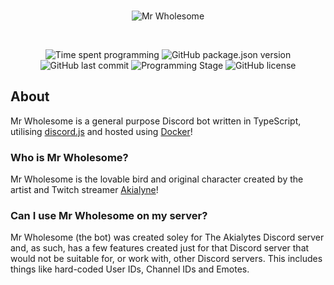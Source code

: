 <div align="center">
  <br>
  <p>
    <img alt="Mr Wholesome" src="https://media.discordapp.net/attachments/1010934331725852723/1110664597175808081/Mr_Wholesome_Banner.png">
  </p>
  <br>
  <p>
    <img alt="Time spent programming" src="https://wakatime.com/badge/user/87603537-98b6-4d98-bccb-d715695da413/project/dc28386b-0798-4bbf-8583-f7a45434f21f.svg">
    <img alt="GitHub package.json version" src="https://img.shields.io/github/package-json/v/loadxbare/mr-wholesome/v2.0-rewrite">
    <img alt="GitHub last commit" src="https://img.shields.io/github/last-commit/loadxbare/mr-wholesome/v2.0-rewrite">
    <img alt="Programming Stage" src="https://img.shields.io/badge/stage-development-red">
    <img alt="GitHub license" src="https://img.shields.io/github/license/loadxbare/mr-wholesome">
  </p>
</div>


## About
Mr Wholesome is a general purpose Discord bot written in TypeScript, utilising [discord.js](https://discord.js.org/) and hosted using [Docker](https://www.docker.com)!

### Who is Mr Wholesome?
Mr Wholesome is the lovable bird and original character created by the artist and Twitch streamer [Akialyne](https://twitter.com/akialyne)!

### Can I use Mr Wholesome on my server?
Mr Wholesome (the bot) was created soley for The Akialytes Discord server and, as such, has a few features created just for that Discord server that would not be suitable for, or work with, other Discord servers. This includes things like hard-coded User IDs, Channel IDs and Emotes.